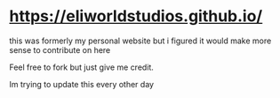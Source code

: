 # https://eliworldstudios.github.io/
this was formerly my personal website but i figured it would make more sense to contribute on here


Feel free to fork but just give me credit. 

Im trying to update this every other day
